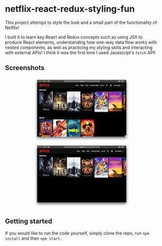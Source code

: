 # netflix-react-redux-styling-fun

This project attemps to style the look and a small part of the functionality of Netflix!

I built it to learn key React and Redux concepts such as using JSX to produce React elements, understanding how one-way data flow works with nested components, as well as practicing my styling skills and interacting with external APIs! I think it was the first time I used Javascript's ```fetch``` API!

## Screenshots

<p align="center">
  <img src="Screenshots/reactneflix1.png" />
  <img src="Screenshots/reactneflix2.png" />
</p>

## Getting started

If you would like to run the code yourself, simply clone the repo, run ```npm install``` and then ```npm start```.

